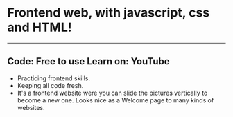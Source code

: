 # Frontend web, with javascript, css and HTML!
---
Code: Free to use
Learn on: YouTube
---
+ Practicing frontend skills.
+ Keeping all code fresh.
+ It's a frontend website were you can slide the pictures vertically to become a new one. Looks nice as a Welcome page to many kinds of websites.

